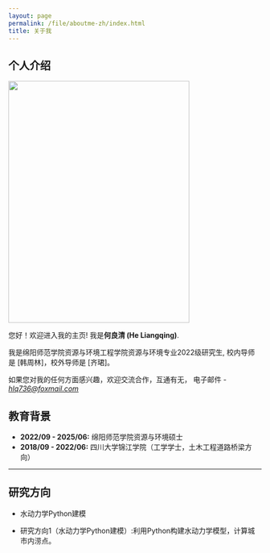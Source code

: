 ```yaml
---
layout: page
permalink: /file/aboutme-zh/index.html
title: 关于我
---
```


## 个人介绍

<img src="https://hlqstar.github.io/heliangqing.jpg" class="floatpic" width="360" height="480">

<br>

您好！欢迎进入我的主页!
我是**何良清 (He Liangqing)**.

我是绵阳师范学院资源与环境工程学院资源与环境专业2022级研究生,
校内导师是 [韩周林]，校外导师是 [齐珺]。

如果您对我的任何方面感兴趣，欢迎交流合作，互通有无，
电子邮件 - *hlq736@foxmail.com*

## 教育背景

- **2022/09 - 2025/06:** 绵阳师范学院资源与环境硕士
- **2018/09 - 2022/06:** 四川大学锦江学院（工学学士，土木工程道路桥梁方向）

---

## 研究方向

- 水动力学Python建模

- 研究方向1（水动力学Python建模）:利用Python构建水动力学模型，计算城市内涝点。
